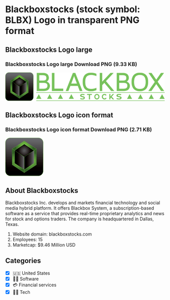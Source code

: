 # Blackboxstocks (stock symbol: BLBX) Logo in transparent PNG format

## Blackboxstocks Logo large

### Blackboxstocks Logo large Download PNG (9.33 KB)

![Blackboxstocks Logo large Download PNG (9.33 KB)](/img/orig/BLBX_BIG-e9d02026.png)

## Blackboxstocks Logo icon format

### Blackboxstocks Logo icon format Download PNG (2.71 KB)

![Blackboxstocks Logo icon format Download PNG (2.71 KB)](/img/orig/BLBX-3413e2b8.png)

## About Blackboxstocks

Blackboxstocks Inc. develops and markets financial technology and social media hybrid platform. It offers Blackbox System, a subscription-based software as a service that provides real-time proprietary analytics and news for stock and options traders. The company is headquartered in Dallas, Texas.

1. Website domain: blackboxstocks.com
2. Employees: 15
3. Marketcap: $9.46 Million USD


## Categories
- [x] 🇺🇸 United States
- [x] 👨‍💻 Software
- [x] 💳 Financial services
- [x] 👩‍💻 Tech
